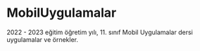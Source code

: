 # MobilUygulamalar
2022 - 2023 eğitim öğretim yılı, 11. sınıf Mobil Uygulamalar dersi uygulamalar ve örnekler.
